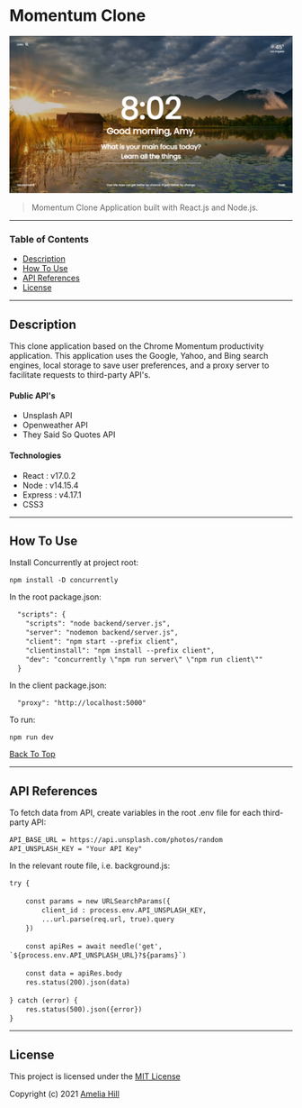 # Momentum Clone

![Project Image](momentum.png)

> Momentum Clone Application built with React.js and Node.js.

---

### Table of Contents

- [Description](#description)
- [How To Use](#how-to-use)
- [API References](#references)
- [License](#license)

---

## Description

This clone application based on the Chrome Momentum productivity application. This application uses the Google, Yahoo, and Bing search engines, local storage to save user preferences, and a proxy server to facilitate requests to third-party API's.

#### Public API's

- Unsplash API
- Openweather API
- They Said So Quotes API

#### Technologies

- React : v17.0.2
- Node : v14.15.4
- Express : v4.17.1
- CSS3

---

## How To Use

Install Concurrently at project root:

```
npm install -D concurrently
```

In the root package.json:

```
  "scripts": {
    "scripts": "node backend/server.js",
    "server": "nodemon backend/server.js",
    "client": "npm start --prefix client",
    "clientinstall": "npm install --prefix client",
    "dev": "concurrently \"npm run server\" \"npm run client\""
  }
```

In the client package.json:

```
  "proxy": "http://localhost:5000"
```

To run:

```
npm run dev
```

[Back To Top](#ultimate-herb-finder)

---

## API References

To fetch data from API, create variables in the root .env file for each third-party API:

```
API_BASE_URL = https://api.unsplash.com/photos/random
API_UNSPLASH_KEY = "Your API Key"
```

In the relevant route file, i.e. background.js:

```
try {

    const params = new URLSearchParams({
        client_id : process.env.API_UNSPLASH_KEY,
        ...url.parse(req.url, true).query
    })

    const apiRes = await needle('get', `${process.env.API_UNSPLASH_URL}?${params}`)

    const data = apiRes.body
    res.status(200).json(data)

} catch (error) {
    res.status(500).json({error})
}
```

---

## License

This project is licensed under the [MIT License](#LICENSE.txt)

Copyright (c) 2021 [Amelia Hill](#https://ameliahill.com)
